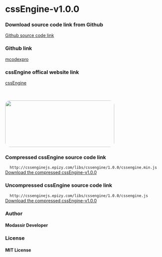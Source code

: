 # cssEngine-v1.0.0

<h3>Download source code link from Github</h3>
<a href="https://github.com/mcodexpro/cssEngine-v1.0.0.git" download>Github source code link</a>

<h3>Github link</h3>
<a href="https://github.com/mcodexpro/" download>mcodexpro</a>

<h3>cssEngine offical website link</h3>
<a href="http://cssenginejs.epizy.com/">cssEngine</a>

<br><br>
<img src="https://scontent.fdbd1-2.fna.fbcdn.net/v/t39.30808-6/281858276_731619538024250_6455101914853515511_n.jpg?_nc_cat=101&ccb=1-7&_nc_sid=e3f864&_nc_ohc=Bf9DTDf-JGEAX94lgik&_nc_ht=scontent.fdbd1-2.fna&oh=00_AT-DTAivm-HdvGPoCUV4jPpYnKfI9MwjPTqrkj9xw1ysmw&oe=62AEFDB5" width="350" height="150" style="border-radius: 15px!important;">

<h3>Compressed cssEngine source code link</h3>
<code>&nbsp;&nbsp;http://cssenginejs.epizy.com/libs/cssengine/1.0.0/cssengine.min.js&nbsp;&nbsp;</code>
<br>
<a href="http://cssenginejs.epizy.com/libs/cssengine/1.0.0/cssengine.min.js">Download the compressed cssEngine-v1.0.0</a>

<h3>Uncompressed cssEngine source code link</h3>
<code>&nbsp;&nbsp;http://cssenginejs.epizy.com/libs/cssengine/1.0.0/cssengine.js&nbsp;&nbsp;</code>
<br>
<a href="http://cssenginejs.epizy.com/libs/cssengine/1.0.0/cssengine.js">Download the compressed cssEngine-v1.0.0</a>

<h3>Author</h3>
<h4>Modassir Developer</h4>

<h3>License</h3>
<h4>MIT License</h4> 
